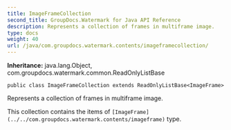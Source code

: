 ```yaml
---
title: ImageFrameCollection
second_title: GroupDocs.Watermark for Java API Reference
description: Represents a collection of frames in multiframe image.
type: docs
weight: 40
url: /java/com.groupdocs.watermark.contents/imageframecollection/
---
```

**Inheritance:**
java.lang.Object, com.groupdocs.watermark.common.ReadOnlyListBase
```
public class ImageFrameCollection extends ReadOnlyListBase<ImageFrame>
```

Represents a collection of frames in multiframe image.

This collection contains the items of `[ImageFrame](../../com.groupdocs.watermark.contents/imageframe)` type.
